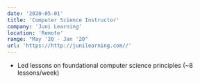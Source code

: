 ```yaml
---
date: '2020-05-01'
title: 'Computer Science Instructor'
company: 'Juni Learning'
location: 'Remote'
range: "May '20 - Jan '20"
url: 'https://http://junilearning.com//'
---
```


- Led lessons on foundational computer science principles (~8 lessons/week)
